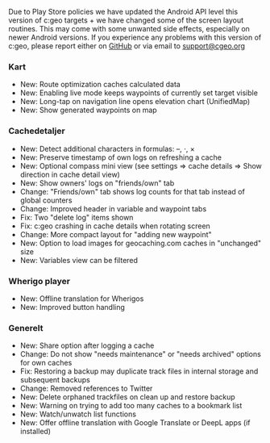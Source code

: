 Due to Play Store policies we have updated the Android API level this version of c:geo targets + we have changed some of the screen layout routines. This may come with some unwanted side effects, especially on newer Android versions. If you experience any problems with this version of c:geo, please report either on [GitHub](https://github.com/cgeo/cgeo) or via email to [support@cgeo.org](mailto:support@cgeo.org)

### Kart
- New: Route optimization caches calculated data
- New: Enabling live mode keeps waypoints of currently set target visible
- New: Long-tap on navigation line opens elevation chart (UnifiedMap)
- New: Show generated waypoints on map

### Cachedetaljer
- New: Detect additional characters in formulas: –, ⋅, ×
- New: Preserve timestamp of own logs on refreshing a cache
- New: Optional compass mini view (see settings => cache details => Show direction in cache detail view)
- New: Show owners' logs on "friends/own" tab
- Change: "Friends/own" tab shows log counts for that tab instead of global counters
- Change: Improved header in variable and waypoint tabs
- Fix: Two "delete log" items shown
- Fix: c:geo crashing in cache details when rotating screen
- Change: More compact layout for "adding new waypoint"
- New: Option to load images for geocaching.com caches in "unchanged" size
- New: Variables view can be filtered

### Wherigo player
- New: Offline translation for Wherigos
- New: Improved button handling

### Generelt
- New: Share option after logging a cache
- Change: Do not show "needs maintenance" or "needs archived" options for own caches
- Fix: Restoring a backup may duplicate track files in internal storage and subsequent backups
- Change: Removed references to Twitter
- New: Delete orphaned trackfiles on clean up and restore backup
- New: Warning on trying to add too many caches to a bookmark list
- New: Watch/unwatch list functions
- New: Offer offline translation with Google Translate or DeepL apps (if installed)
